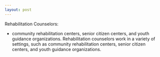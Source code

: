 ```yaml
---
layout: post
---
```





Rehabilitation Counselors:
* community rehabilitation centers, senior citizen centers, and youth guidance organizations. Rehabilitation counselors work in a variety of settings, such as community rehabilitation centers, senior citizen centers, and youth guidance organizations.
